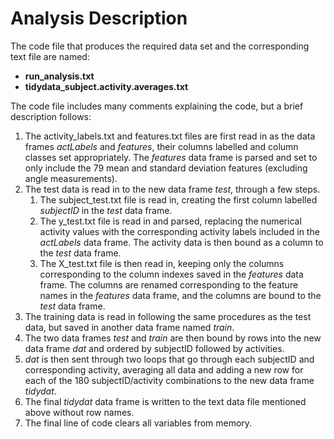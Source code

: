 
# Analysis Description

The code file that produces the required data set and the corresponding text file are named:
* __run_analysis.txt__
* __tidydata_subject.activity.averages.txt__

The code file includes many comments explaining the code, but a brief description follows:
1. The activity_labels.txt and features.txt files are first read in as the data frames *actLabels* and *features*, their columns labelled and column classes set appropriately. The *features* data frame is parsed and set to only include the 79 mean and standard deviation features (excluding angle measurements).
2. The test data is read in to the new data frame *test*, through a few steps.
	1. The subject_test.txt file is read in, creating the first column labelled *subjectID* in the *test* data frame.
	2. The y_test.txt file is read in and parsed, replacing the numerical activity values with the corresponding activity labels included in the *actLabels* data frame. The activity data is then bound as a column to the *test* data frame.
	3. The X_test.txt file is then read in, keeping only the columns corresponding to the column indexes saved in the *features* data frame. The columns are renamed corresponding to the feature names in the *features* data frame, and the columns are bound to the *test* data frame.
3. The training data is read in following the same procedures as the test data, but saved in another data frame named *train*.
4. The two data frames *test* and *train* are then bound by rows into the new data frame *dat* and ordered by subjectID followed by activities.
5. *dat* is then sent through two loops that go through each subjectID and corresponding activity, averaging all data and adding a new row for each of the 180 subjectID/activity combinations to the new data frame *tidydat*.
6. The final *tidydat* data frame is written to the text data file mentioned above without row names.
7. The final line of code clears all variables from memory.